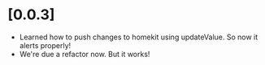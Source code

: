 # [0.0.3]

- Learned how to push changes to homekit using updateValue. So now it alerts properly!
- We're due a refactor now. But it works!